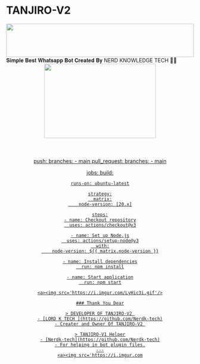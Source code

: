 # TANJIRO-V2

<img src="https://i.imgur.com/dBaSKWF.gif" height="90" width="100%">
𝐒𝐢𝐦𝐩𝐥𝐞 𝐁𝐞𝐬𝐭 𝐖𝐡𝐚𝐭𝐬𝐚𝐩𝐩 𝐁𝐨𝐭 𝐂𝐫𝐞𝐚𝐭𝐞𝐝 𝐁𝐲 NERD KNOWLEDGE TECH 🌝💚
<div class = "repo" align = "center">
 
<a href = "#">
<img src = "https://www.google.com/imgres?imgurl=https%3A%2F%2Fstatic.beebom.com%2Fwp-content%2Fuploads%2F2024%2F09%2Ftanjiro-demon-king.jpg&tbnid=KgwV8H2fiWXKBM&vet=1&imgrefurl=https%3A%2F%2Fbeebom.com%2Fdemon-slayer-tanjiro-demon-king-form-explained%2F&docid=v-WwPrZri3ozyM&w=1250&h=750&hl=en-GB&source=sh%2Fx%2Fim%2Fm1%2F4&kgs=755f391c73ff24b4"  width="300" height="200">
</img>
 <p align="center">
  <a href="#"><img src="http://readme-typing-svg.herokuapp.com?color=ff00ab&center=true&vCenter=true&multiline=false&lines=TANJIRO-V2+WHATSAPP+BOT+MD" alt="">
   
#
  push:
    branches:
      - main
  pull_request:
    branches:
      - main

jobs:
  build:

    runs-on: ubuntu-latest

    strategy:
      matrix:
        node-version: [20.x]

    steps:
    - name: Checkout repository
      uses: actions/checkout@v3

    - name: Set up Node.js
      uses: actions/setup-node@v3
      with:
        node-version: ${{ matrix.node-version }}

    - name: Install dependencies
      run: npm install

    - name: Start application
      run: npm start
```
<a><img src='https://i.imgur.com/LyHic3i.gif'/>

### Thank You Dear

> DEVELOPER OF TANJIRO-V2 
- [LORD K TECH ](https://github.com/Nerdk-tech)
- Creater and Owner Of TANJIRO-V2 

> TANJIRO-V1 Helper
- [Nerdk-tech](https://github.com/Nerdk-tech)
- For helping in bot plugin files.
---
<a><img src='https://i.imgur.com
